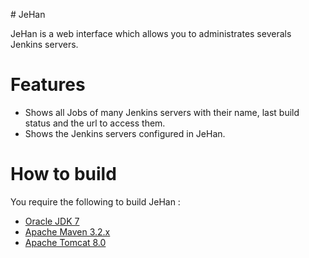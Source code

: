 # JeHan

JeHan is a web interface which allows you to administrates severals Jenkins servers.

# Features
 
* Shows all Jobs of many Jenkins servers with their name, last build status and the url to access them.
* Shows the Jenkins servers configured in JeHan.

# How to build

You require the following to build JeHan :

* [Oracle JDK 7](http://www.oracle.com/technetwork/java/)
* [Apache Maven 3.2.x](http://maven.apache.org/)
* [Apache Tomcat 8.0](http://tomcat.apache.org/)
